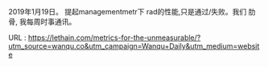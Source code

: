 2019年1月19日。 
 提起managementmetr下 
 rad的性能,只是通过/失败。我们 
 肋骨, 
 我每周时事通讯。 
  
  
   
  URL : https://lethain.com/metrics-for-the-unmeasurable/?utm_source=wanqu.co&utm_campaign=Wanqu+Daily&utm_medium=website